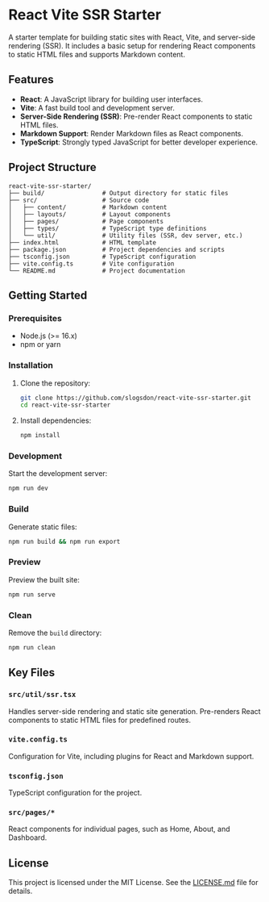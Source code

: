 # React Vite SSR Starter

A starter template for building static sites with React, Vite, and server-side rendering (SSR). It includes a basic setup for rendering React components to static HTML files and supports Markdown content.

## Features

- **React**: A JavaScript library for building user interfaces.
- **Vite**: A fast build tool and development server.
- **Server-Side Rendering (SSR)**: Pre-render React components to static HTML files.
- **Markdown Support**: Render Markdown files as React components.
- **TypeScript**: Strongly typed JavaScript for better developer experience.

## Project Structure

```
react-vite-ssr-starter/
├── build/                # Output directory for static files
├── src/                  # Source code
│   ├── content/          # Markdown content
│   ├── layouts/          # Layout components
│   ├── pages/            # Page components
│   ├── types/            # TypeScript type definitions
│   └── util/             # Utility files (SSR, dev server, etc.)
├── index.html            # HTML template
├── package.json          # Project dependencies and scripts
├── tsconfig.json         # TypeScript configuration
├── vite.config.ts        # Vite configuration
└── README.md             # Project documentation
```

## Getting Started

### Prerequisites

- Node.js (>= 16.x)
- npm or yarn

### Installation

1. Clone the repository:
   ```bash
   git clone https://github.com/slogsdon/react-vite-ssr-starter.git
   cd react-vite-ssr-starter
   ```

2. Install dependencies:
   ```bash
   npm install
   ```

### Development

Start the development server:
```bash
npm run dev
```

### Build

Generate static files:
```bash
npm run build && npm run export
```

### Preview

Preview the built site:
```bash
npm run serve
```

### Clean

Remove the `build` directory:
```bash
npm run clean
```

## Key Files

### `src/util/ssr.tsx`
Handles server-side rendering and static site generation. Pre-renders React components to static HTML files for predefined routes.

### `vite.config.ts`
Configuration for Vite, including plugins for React and Markdown support.

### `tsconfig.json`
TypeScript configuration for the project.

### `src/pages/*`
React components for individual pages, such as Home, About, and Dashboard.

## License

This project is licensed under the MIT License. See the [LICENSE.md](./LICENSE.md) file for details.
